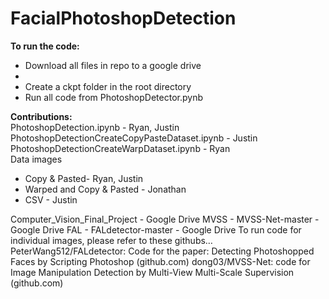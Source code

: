 # FacialPhotoshopDetection

__To run the code:__
- Download all files in repo to a google drive
- 
- Create a ckpt folder in the root directory
- Run all code from PhotoshopDetector.pynb

__Contributions:__<br>
PhotoshopDetection.ipynb - Ryan, Justin<br>
PhotoshopDetectionCreateCopyPasteDataset.ipynb - Justin<br>
PhotoshopDetectionCreateWarpDataset.ipynb - Ryan<br>
Data images<br>
- Copy & Pasted- Ryan, Justin<br>
- Warped and Copy & Pasted - Jonathan<br>
- CSV - Justin

Computer_Vision_Final_Project - Google Drive
MVSS - MVSS-Net-master - Google Drive
FAL - FALdetector-master - Google Drive
To run code for individual images, please refer to these githubs…
PeterWang512/FALdetector: Code for the paper: Detecting Photoshopped Faces by Scripting Photoshop (github.com)
dong03/MVSS-Net: code for Image Manipulation Detection by Multi-View Multi-Scale Supervision (github.com)
